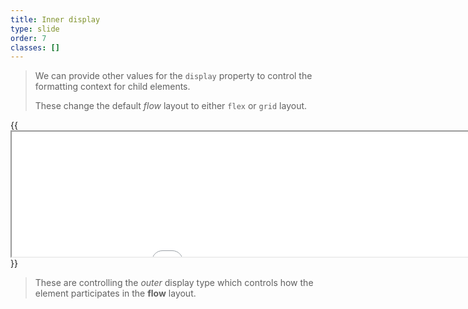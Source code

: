 ```yaml
---
title: Inner display
type: slide
order: 7
classes: []
---
```


> We can provide other values for the `display` property to control the formatting context for child elements.
>
> These change the default *flow* layout to either `flex` or `grid` layout.

{{<iframe src="iframes/inner-display" width="1000" height="200">}}{{</iframe>}}

> These are controlling the *outer* display type which controls how the element participates in the **flow** layout.